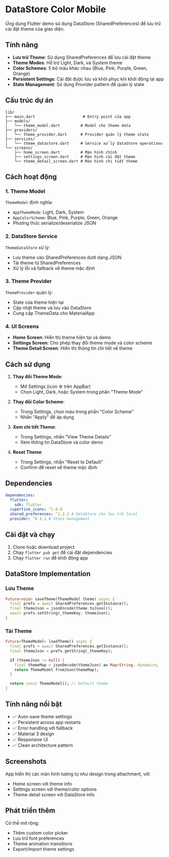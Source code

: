 # DataStore Color Mobile

Ứng dụng Flutter demo sử dụng DataStore (SharedPreferences) để lưu trữ cài đặt theme của giao diện.

## Tính năng

- **Lưu trữ Theme**: Sử dụng SharedPreferences để lưu cài đặt theme
- **Theme Modes**: Hỗ trợ Light, Dark, và System theme
- **Color Schemes**: 5 bộ màu khác nhau (Blue, Pink, Purple, Green, Orange)
- **Persistent Settings**: Cài đặt được lưu và khôi phục khi khởi động lại app
- **State Management**: Sử dụng Provider pattern để quản lý state

## Cấu trúc dự án

```
lib/
├── main.dart                     # Entry point của app
├── models/
│   └── theme_model.dart         # Model cho theme data
├── providers/
│   └── theme_provider.dart      # Provider quản lý theme state
├── services/
│   └── theme_datastore.dart     # Service xử lý DataStore operations
└── screens/
    ├── home_screen.dart         # Màn hình chính
    ├── settings_screen.dart     # Màn hình cài đặt theme
    └── theme_detail_screen.dart # Màn hình chi tiết theme
```

## Cách hoạt động

### 1. Theme Model

`ThemeModel` định nghĩa:

- `AppThemeMode`: Light, Dark, System
- `AppColorScheme`: Blue, Pink, Purple, Green, Orange
- Phương thức serialize/deserialize JSON

### 2. DataStore Service

`ThemeDataStore` xử lý:

- Lưu theme vào SharedPreferences dưới dạng JSON
- Tải theme từ SharedPreferences
- Xử lý lỗi và fallback về theme mặc định

### 3. Theme Provider

`ThemeProvider` quản lý:

- State của theme hiện tại
- Cập nhật theme và lưu vào DataStore
- Cung cấp ThemeData cho MaterialApp

### 4. UI Screens

- **Home Screen**: Hiển thị theme hiện tại và demo
- **Settings Screen**: Cho phép thay đổi theme mode và color scheme
- **Theme Detail Screen**: Hiển thị thông tin chi tiết về theme

## Cách sử dụng

1. **Thay đổi Theme Mode**:

   - Mở Settings (icon ⚙️ trên AppBar)
   - Chọn Light, Dark, hoặc System trong phần "Theme Mode"

2. **Thay đổi Color Scheme**:

   - Trong Settings, chọn màu trong phần "Color Scheme"
   - Nhấn "Apply" để áp dụng

3. **Xem chi tiết Theme**:

   - Trong Settings, nhấn "View Theme Details"
   - Xem thông tin DataStore và color demo

4. **Reset Theme**:
   - Trong Settings, nhấn "Reset to Default"
   - Confirm để reset về theme mặc định

## Dependencies

```yaml
dependencies:
  flutter:
    sdk: flutter
  cupertino_icons: ^1.0.8
  shared_preferences: ^2.2.2 # DataStore cho lưu trữ local
  provider: ^6.1.1 # State management
```

## Cài đặt và chạy

1. Clone hoặc download project
2. Chạy `flutter pub get` để cài đặt dependencies
3. Chạy `flutter run` để khởi động app

## DataStore Implementation

### Lưu Theme

```dart
Future<void> saveTheme(ThemeModel theme) async {
  final prefs = await SharedPreferences.getInstance();
  final themeJson = jsonEncode(theme.toJson());
  await prefs.setString(_themeKey, themeJson);
}
```

### Tải Theme

```dart
Future<ThemeModel> loadTheme() async {
  final prefs = await SharedPreferences.getInstance();
  final themeJson = prefs.getString(_themeKey);

  if (themeJson != null) {
    final themeMap = jsonDecode(themeJson) as Map<String, dynamic>;
    return ThemeModel.fromJson(themeMap);
  }

  return const ThemeModel(); // Default theme
}
```

## Tính năng nổi bật

- ✅ Auto-save theme settings
- ✅ Persistent across app restarts
- ✅ Error handling với fallback
- ✅ Material 3 design
- ✅ Responsive UI
- ✅ Clean architecture pattern

## Screenshots

App hiển thị các màn hình tương tự như design trong attachment, với:

- Home screen với theme info
- Settings screen với theme/color options
- Theme detail screen với DataStore info

## Phát triển thêm

Có thể mở rộng:

- Thêm custom color picker
- Lưu trữ font preferences
- Theme animation transitions
- Export/import theme settings
